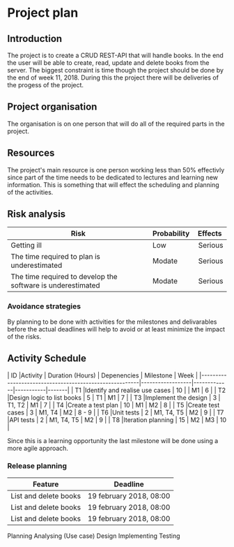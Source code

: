 # Project plan
## Introduction
The project is to create a CRUD REST-API that will handle books. In the end the user will be able to create, read, update and delete books from the server. The biggest constraint is time though the project should be done by the end of week 11, 2018. During this the project there will be deliveries of the progess of the project.

## Project organisation
The organisation is on one person that will do all of the required parts in the project.

## Resources
The project's main resource is one person working less than 50% effectivly since part of the time needs to be dedicated to lectures and learning new information. This is something that will effect the scheduling and planning of the activities.

## Risk analysis
|Risk                                                                                                           | Probability | Effects        |
|---------------------------------------------------------------------------------------------------------------|-------------|-----------------|
|Getting ill                                                                                                    |Low          | Serious         |
|The time required to plan is underestimated                                                                    |Modate       | Serious         |
|The time required to develop the software is underestimated                                                    |Modate       | Serious         |

### Avoidance strategies
By planning to be done with activities for the milestones and delivarables before the actual deadlines will help to avoid or at least minimize the impact of the risks.

## Activity Schedule

| ID |Activity                                           | Duration (Hours) | Depenencies | Milestone | Week  |
|--------------------------------------------------------|------------------|-------------|-----------|-------|
| T1 |Identify and realise use cases                     | 10               |             | M1        | 6     |
| T2 |Design logic to list books                         | 5                | T1          | M1        | 7     |
| T3 |Implement the design                               | 3                | T1, T2      | M1        | 7     |
| T4 |Create a test plan                                 | 10               | M1          | M2        | 8     |
| T5 |Create test cases                                  | 3                | M1, T4      | M2        | 8 - 9 |
| T6 |Unit tests                                         | 2                | M1, T4, T5  | M2        | 9     |
| T7 |API tests                                          | 2                | M1, T4, T5  | M2        | 9     |
| T8 |Iteration planning                                 | 15               | M2          | M3        | 10    |

Since this is a learning opportunity the last milestone will be done using a more agile approach.

### Release planning
|Feature               | Deadline               |
|----------------------|------------------------|
|List and delete books |19 february 2018, 08:00 | 
|List and delete books |19 february 2018, 08:00 | 
|List and delete books |19 february 2018, 08:00 | 


Planning
Analysing (Use case)
Design
Implementing
Testing